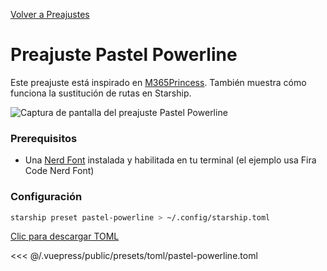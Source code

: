 [Volver a Preajustes](./README.md#pastel-powerline)

# Preajuste Pastel Powerline

Este preajuste está inspirado en [M365Princess](https://github.com/JanDeDobbeleer/oh-my-posh/blob/main/themes/M365Princess.omp.json). También muestra cómo funciona la sustitución de rutas en Starship.

![Captura de pantalla del preajuste Pastel Powerline](/presets/img/pastel-powerline.png)

### Prerequisitos

- Una [Nerd Font](https://www.nerdfonts.com/) instalada y habilitada en tu terminal (el ejemplo usa Fira Code Nerd Font)

### Configuración

```sh
starship preset pastel-powerline > ~/.config/starship.toml
```

[Clic para descargar TOML](/presets/toml/pastel-powerline.toml)

<<< @/.vuepress/public/presets/toml/pastel-powerline.toml

